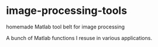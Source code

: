 # image-processing-tools
homemade Matlab tool belt for image processing

A bunch of Matlab functions I resuse in various applications. 
